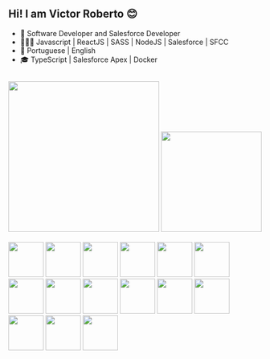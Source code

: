 
## Hi! I am Victor Roberto 😊

<div> 
   
   <ul>
      <li>💼 Software Developer and Salesforce Developer</li> 
      <li>👨🏻‍💻 Javascript | ReactJS | SASS | NodeJS | Salesforce | SFCC</li> 
      <li>💬 Portuguese | English</li>
      <li>🎓  TypeScript | Salesforce Apex | Docker</li> 
   </ul>
</div>   

##

<div> 
   <a href="https://github.com/RobertoVictor7"></a>
   <img height="300" src="https://github.com/RobertoVictor7/RobertoVictor7/assets/78868541/e9379a76-1ad8-45ea-9819-0ba967a5befa" />
   <img height="200" src="https://github-readme-stats.vercel.app/api/top-langs/?username=RobertoVictor7&layout=compact&langs_count=16&theme=tokyonight"/>
</div>
  
<div><br>
   
  <img height="70" src="https://cdn.jsdelivr.net/gh/devicons/devicon/icons/salesforce/salesforce-original.svg" /> 
  <img height="70" src="https://cdn.jsdelivr.net/gh/devicons/devicon/icons/react/react-original.svg" />
  <img height="70" src="https://cdn.jsdelivr.net/gh/devicons/devicon/icons/vscode/vscode-original.svg" />
  <img height="70" src="https://cdn.jsdelivr.net/gh/devicons/devicon/icons/webpack/webpack-original.svg" />
  <img height="70" src="https://cdn.jsdelivr.net/gh/devicons/devicon/icons/typescript/typescript-original.svg" />
  <img height="70" src="https://cdn.jsdelivr.net/gh/devicons/devicon/icons/jquery/jquery-original.svg" />
  <img height="70" src="https://cdn.jsdelivr.net/gh/devicons/devicon/icons/css3/css3-original.svg" />    
  <img height="70" src="https://cdn.jsdelivr.net/gh/devicons/devicon/icons/git/git-original.svg" />
  <img height="70" src="https://cdn.jsdelivr.net/gh/devicons/devicon/icons/html5/html5-original.svg" />
  <img height="70" src="https://cdn.jsdelivr.net/gh/devicons/devicon/icons/bootstrap/bootstrap-original.svg" />
  <img height="70" src="https://cdn.jsdelivr.net/gh/devicons/devicon/icons/javascript/javascript-original.svg" />
  <img height="70" src="https://cdn.jsdelivr.net/gh/devicons/devicon/icons/sass/sass-original.svg" />       
  <img height="70" src="https://cdn.jsdelivr.net/gh/devicons/devicon/icons/nodejs/nodejs-original.svg" />
  <img height="70" src="https://cdn.jsdelivr.net/gh/devicons/devicon/icons/nextjs/nextjs-original.svg" /> 
  <img height="70" src="https://cdn.jsdelivr.net/gh/devicons/devicon/icons/express/express-original-wordmark.svg" />
          
</div>


